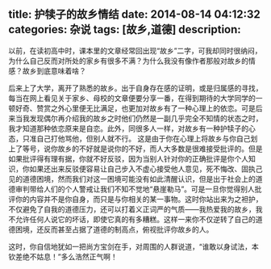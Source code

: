 title: 护犊子的故乡情结
date: 2014-08-14 04:12:32
categories: 杂说
tags: [故乡,道德]
description: 
---
以前，在读初高中时，课本里的文章经常回出现“故乡”二字，可我却同时很纳闷，为什么自己反而对所处的家乡有很多不满？为什么我没有像作者那般对故乡的情感？故乡到底意味着啥？

后来上了大学，离开了熟悉的故乡。出于自身存在感的证明，或是归属感的寻找，每当在网上看见关于家乡、母校的文章便要分享一番，在得到期待的大学同学的一顿好奇、赞赏之外心里便无比满足，也更加对故乡有了一种心理上的依恋。可是后来当我发现偶尔再介绍我的故乡之时他们仍然是一副几乎完全不知情的状态之时，我才知道那种依恋原来是自恋。此外，同很多人一样，对故乡有一种护犊子的心态，只准自己打他骂他，但别人就不行。
这是由于你在心理上将故乡与你自己划上了等号，说你故乡的不好就是说你的不好，而人大多数是很难接受批评的。但是如果批评得有理有据，你就不好反驳，因为当别人针对你的正确批评是你个人知识，你如果还出来反驳便容易让自己步入不虚心接受他人意见，死不悔改、固执己见的道德困境，然而我们对这一困境可能没有如此清醒认识，但是出于社会上的道德审判带给人们的个人警戒让我们不知不觉地“悬崖勒马”。可是一旦你觉得别人批评你的内容并不是你自身，而只是与你相关的某一事物。这时你站出来为之袒护，不仅避免了自我的道德压力，还可以打着义正词严的气质——我热爱我的故乡，我不允许任何人说它的坏话，即使它真的有多糟糕。这样一来你不仅逆转了自己的道德困境，还反而甚至占据了道德的制高点，俯视批评你故乡的人。

这时，你自信地犹如一把尚方宝剑在手，对周围的人群说道，“谁敢以身试法，本钦差绝不姑息！”多么浩然正气啊！